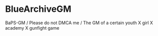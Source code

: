# BlueArchiveGM
BaPS-GM / Please do not DMCA me / The GM of a certain youth X girl X academy X gunfight game
